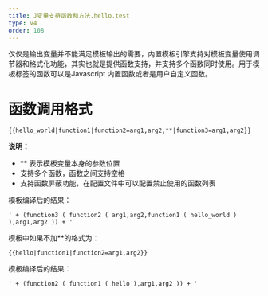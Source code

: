 ```yaml
---
title: J变量支持函数和方法.hello.test
type: v4
order: 108
---
```


仅仅是输出变量并不能满足模板输出的需要，内置模板引擎支持对模板变量使用调节器和格式化功能，其实也就是提供函数支持，并支持多个函数同时使用。用于模板标签的函数可以是Javascript 内置函数或者是用户自定义函数。

# 函数调用格式
~~~
{{hello_world|function1|function2=arg1,arg2,**|function3=arg1,arg2}}
~~~

**说明：**
*  ** 表示模板变量本身的参数位置
*  支持多个函数，函数之间支持空格
*  支持函数屏蔽功能，在配置文件中可以配置禁止使用的函数列表

模板编译后的结果：
~~~
' + (function3 ( function2 ( arg1,arg2,function1 ( hello_world ) ),arg1,arg2 )) + '
~~~

模板中如果不加**的格式为：
~~~
{{hello|function1|function2=arg1,arg2}}
~~~

模板编译后的结果：
~~~
' + (function2 ( function1 ( hello ),arg1,arg2 )) + '
~~~



